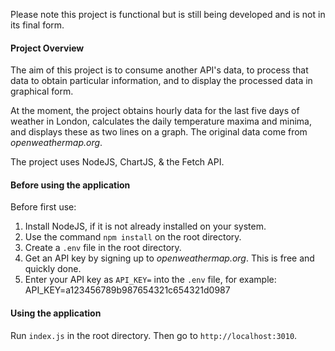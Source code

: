 Please note this project is functional but is still being developed and is not in its final form.

#### Project Overview

The aim of this project is to consume another API's data, to process that data to obtain particular information, and to display the processed data in graphical form.

At the moment, the project obtains hourly data for the last five days of weather in London, calculates the daily temperature maxima and minima, and displays these as two lines on a graph. The original data come from *openweathermap.org*.

The project uses NodeJS, ChartJS, & the Fetch API.

#### Before using the application

Before first use:
1. Install NodeJS, if it is not already installed on your system.
2. Use the command `npm install` on the root directory.
3. Create a `.env` file in the root directory.
4. Get an API key by signing up to *openweathermap.org*. This is free and quickly done.
5. Enter your API key as `API_KEY=` into the `.env` file, for example: 
&emsp;API_KEY=a123456789b987654321c654321d0987

#### Using the application

Run `index.js` in the root directory. 
Then go to `http://localhost:3010`.
